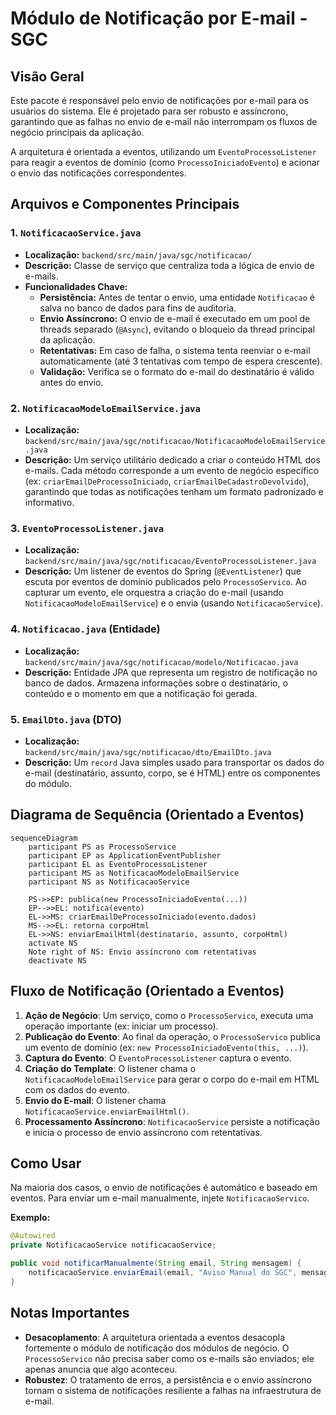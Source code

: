 # Módulo de Notificação por E-mail - SGC

## Visão Geral
Este pacote é responsável pelo envio de notificações por e-mail para os usuários do sistema. Ele é projetado para ser robusto e assíncrono, garantindo que as falhas no envio de e-mail não interrompam os fluxos de negócio principais da aplicação.

A arquitetura é orientada a eventos, utilizando um `EventoProcessoListener` para reagir a eventos de domínio (como `ProcessoIniciadoEvento`) e acionar o envio das notificações correspondentes.

## Arquivos e Componentes Principais

### 1. `NotificacaoService.java`
- **Localização:** `backend/src/main/java/sgc/notificacao/`
- **Descrição:** Classe de serviço que centraliza toda a lógica de envio de e-mails.
- **Funcionalidades Chave:**
  - **Persistência:** Antes de tentar o envio, uma entidade `Notificacao` é salva no banco de dados para fins de auditoria.
  - **Envio Assíncrono:** O envio de e-mail é executado em um pool de threads separado (`@Async`), evitando o bloqueio da thread principal da aplicação.
  - **Retentativas:** Em caso de falha, o sistema tenta reenviar o e-mail automaticamente (até 3 tentativas com tempo de espera crescente).
  - **Validação:** Verifica se o formato do e-mail do destinatário é válido antes do envio.

### 2. `NotificacaoModeloEmailService.java`
- **Localização:** `backend/src/main/java/sgc/notificacao/NotificacaoModeloEmailService.java`
- **Descrição:** Um serviço utilitário dedicado a criar o conteúdo HTML dos e-mails. Cada método corresponde a um evento de negócio específico (ex: `criarEmailDeProcessoIniciado`, `criarEmailDeCadastroDevolvido`), garantindo que todas as notificações tenham um formato padronizado e informativo.

### 3. `EventoProcessoListener.java`
- **Localização:** `backend/src/main/java/sgc/notificacao/EventoProcessoListener.java`
- **Descrição:** Um listener de eventos do Spring (`@EventListener`) que escuta por eventos de domínio publicados pelo `ProcessoServico`. Ao capturar um evento, ele orquestra a criação do e-mail (usando `NotificacaoModeloEmailService`) e o envia (usando `NotificacaoService`).

### 4. `Notificacao.java` (Entidade)
- **Localização:** `backend/src/main/java/sgc/notificacao/modelo/Notificacao.java`
- **Descrição:** Entidade JPA que representa um registro de notificação no banco de dados. Armazena informações sobre o destinatário, o conteúdo e o momento em que a notificação foi gerada.

### 5. `EmailDto.java` (DTO)
- **Localização:** `backend/src/main/java/sgc/notificacao/dto/EmailDto.java`
- **Descrição:** Um `record` Java simples usado para transportar os dados do e-mail (destinatário, assunto, corpo, se é HTML) entre os componentes do módulo.

## Diagrama de Sequência (Orientado a Eventos)
```mermaid
sequenceDiagram
    participant PS as ProcessoService
    participant EP as ApplicationEventPublisher
    participant EL as EventoProcessoListener
    participant MS as NotificacaoModeloEmailService
    participant NS as NotificacaoService

    PS->>EP: publica(new ProcessoIniciadoEvento(...))
    EP-->>EL: notifica(evento)
    EL->>MS: criarEmailDeProcessoIniciado(evento.dados)
    MS-->>EL: retorna corpoHtml
    EL->>NS: enviarEmailHtml(destinatario, assunto, corpoHtml)
    activate NS
    Note right of NS: Envio assíncrono com retentativas
    deactivate NS
```

## Fluxo de Notificação (Orientado a Eventos)

1.  **Ação de Negócio**: Um serviço, como o `ProcessoServico`, executa uma operação importante (ex: iniciar um processo).
2.  **Publicação do Evento**: Ao final da operação, o `ProcessoServico` publica um evento de domínio (ex: `new ProcessoIniciadoEvento(this, ...)`).
3.  **Captura do Evento**: O `EventoProcessoListener` captura o evento.
4.  **Criação do Template**: O listener chama o `NotificacaoModeloEmailService` para gerar o corpo do e-mail em HTML com os dados do evento.
5.  **Envio do E-mail**: O listener chama `NotificacaoService.enviarEmailHtml()`.
6.  **Processamento Assíncrono**: `NotificacaoService` persiste a notificação e inicia o processo de envio assíncrono com retentativas.

## Como Usar
Na maioria dos casos, o envio de notificações é automático e baseado em eventos. Para enviar um e-mail manualmente, injete `NotificacaoServico`.

**Exemplo:**
```java
@Autowired
private NotificacaoService notificacaoService;

public void notificarManualmente(String email, String mensagem) {
    notificacaoService.enviarEmail(email, "Aviso Manual do SGC", mensagem);
}
```

## Notas Importantes
- **Desacoplamento**: A arquitetura orientada a eventos desacopla fortemente o módulo de notificação dos módulos de negócio. O `ProcessoServico` não precisa saber como os e-mails são enviados; ele apenas anuncia que algo aconteceu.
- **Robustez**: O tratamento de erros, a persistência e o envio assíncrono tornam o sistema de notificações resiliente a falhas na infraestrutura de e-mail.